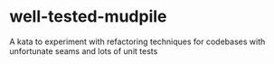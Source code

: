 # well-tested-mudpile
A kata to experiment with refactoring techniques for codebases with unfortunate seams and lots of unit tests
